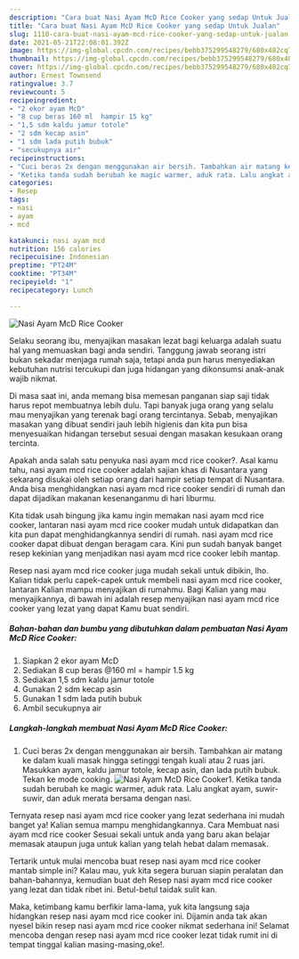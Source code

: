 ```yaml
---
description: "Cara buat Nasi Ayam McD Rice Cooker yang sedap Untuk Jualan"
title: "Cara buat Nasi Ayam McD Rice Cooker yang sedap Untuk Jualan"
slug: 1110-cara-buat-nasi-ayam-mcd-rice-cooker-yang-sedap-untuk-jualan
date: 2021-05-21T22:08:01.392Z
image: https://img-global.cpcdn.com/recipes/bebb375299548279/680x482cq70/nasi-ayam-mcd-rice-cooker-foto-resep-utama.jpg
thumbnail: https://img-global.cpcdn.com/recipes/bebb375299548279/680x482cq70/nasi-ayam-mcd-rice-cooker-foto-resep-utama.jpg
cover: https://img-global.cpcdn.com/recipes/bebb375299548279/680x482cq70/nasi-ayam-mcd-rice-cooker-foto-resep-utama.jpg
author: Ernest Townsend
ratingvalue: 3.7
reviewcount: 5
recipeingredient:
- "2 ekor ayam McD"
- "8 cup beras 160 ml  hampir 15 kg"
- "1,5 sdm kaldu jamur totole"
- "2 sdm kecap asin"
- "1 sdm lada putih bubuk"
- "secukupnya air"
recipeinstructions:
- "Cuci beras 2x dengan menggunakan air bersih. Tambahkan air matang ke dalam kuali masak hingga setinggi tengah kuali atau 2 ruas jari. Masukkan ayam, kaldu jamur totole, kecap asin, dan lada putih bubuk. Tekan ke mode cooking."
- "Ketika tanda sudah berubah ke magic warmer, aduk rata. Lalu angkat ayam, suwir-suwir, dan aduk merata bersama dengan nasi."
categories:
- Resep
tags:
- nasi
- ayam
- mcd

katakunci: nasi ayam mcd 
nutrition: 156 calories
recipecuisine: Indonesian
preptime: "PT24M"
cooktime: "PT34M"
recipeyield: "1"
recipecategory: Lunch

---
```



![Nasi Ayam McD Rice Cooker](https://img-global.cpcdn.com/recipes/bebb375299548279/680x482cq70/nasi-ayam-mcd-rice-cooker-foto-resep-utama.jpg)

Selaku seorang ibu, menyajikan masakan lezat bagi keluarga adalah suatu hal yang memuaskan bagi anda sendiri. Tanggung jawab seorang istri bukan sekadar menjaga rumah saja, tetapi anda pun harus menyediakan kebutuhan nutrisi tercukupi dan juga hidangan yang dikonsumsi anak-anak wajib nikmat.

Di masa  saat ini, anda memang bisa memesan panganan siap saji tidak harus repot membuatnya lebih dulu. Tapi banyak juga orang yang selalu mau menyajikan yang terenak bagi orang tercintanya. Sebab, menyajikan masakan yang dibuat sendiri jauh lebih higienis dan kita pun bisa menyesuaikan hidangan tersebut sesuai dengan masakan kesukaan orang tercinta. 



Apakah anda salah satu penyuka nasi ayam mcd rice cooker?. Asal kamu tahu, nasi ayam mcd rice cooker adalah sajian khas di Nusantara yang sekarang disukai oleh setiap orang dari hampir setiap tempat di Nusantara. Anda bisa menghidangkan nasi ayam mcd rice cooker sendiri di rumah dan dapat dijadikan makanan kesenanganmu di hari liburmu.

Kita tidak usah bingung jika kamu ingin memakan nasi ayam mcd rice cooker, lantaran nasi ayam mcd rice cooker mudah untuk didapatkan dan kita pun dapat menghidangkannya sendiri di rumah. nasi ayam mcd rice cooker dapat dibuat dengan beragam cara. Kini pun sudah banyak banget resep kekinian yang menjadikan nasi ayam mcd rice cooker lebih mantap.

Resep nasi ayam mcd rice cooker juga mudah sekali untuk dibikin, lho. Kalian tidak perlu capek-capek untuk membeli nasi ayam mcd rice cooker, lantaran Kalian mampu menyajikan di rumahmu. Bagi Kalian yang mau menyajikannya, di bawah ini adalah resep menyajikan nasi ayam mcd rice cooker yang lezat yang dapat Kamu buat sendiri.

<!--inarticleads1-->

##### Bahan-bahan dan bumbu yang dibutuhkan dalam pembuatan Nasi Ayam McD Rice Cooker:

1. Siapkan 2 ekor ayam McD
1. Sediakan 8 cup beras @160 ml = hampir 1.5 kg
1. Sediakan 1,5 sdm kaldu jamur totole
1. Gunakan 2 sdm kecap asin
1. Gunakan 1 sdm lada putih bubuk
1. Ambil secukupnya air




<!--inarticleads2-->

##### Langkah-langkah membuat Nasi Ayam McD Rice Cooker:

1. Cuci beras 2x dengan menggunakan air bersih. Tambahkan air matang ke dalam kuali masak hingga setinggi tengah kuali atau 2 ruas jari. Masukkan ayam, kaldu jamur totole, kecap asin, dan lada putih bubuk. Tekan ke mode cooking.
<img src="https://img-global.cpcdn.com/steps/029f24286686fbe3/160x128cq70/nasi-ayam-mcd-rice-cooker-langkah-memasak-1-foto.jpg" alt="Nasi Ayam McD Rice Cooker">1. Ketika tanda sudah berubah ke magic warmer, aduk rata. Lalu angkat ayam, suwir-suwir, dan aduk merata bersama dengan nasi.




Ternyata resep nasi ayam mcd rice cooker yang lezat sederhana ini mudah banget ya! Kalian semua mampu menghidangkannya. Cara Membuat nasi ayam mcd rice cooker Sesuai sekali untuk anda yang baru akan belajar memasak ataupun juga untuk kalian yang telah hebat dalam memasak.

Tertarik untuk mulai mencoba buat resep nasi ayam mcd rice cooker mantab simple ini? Kalau mau, yuk kita segera buruan siapin peralatan dan bahan-bahannya, kemudian buat deh Resep nasi ayam mcd rice cooker yang lezat dan tidak ribet ini. Betul-betul taidak sulit kan. 

Maka, ketimbang kamu berfikir lama-lama, yuk kita langsung saja hidangkan resep nasi ayam mcd rice cooker ini. Dijamin anda tak akan nyesel bikin resep nasi ayam mcd rice cooker nikmat sederhana ini! Selamat mencoba dengan resep nasi ayam mcd rice cooker lezat tidak rumit ini di tempat tinggal kalian masing-masing,oke!.

